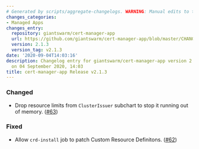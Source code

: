 ```yaml
---
# Generated by scripts/aggregate-changelogs. WARNING: Manual edits to this files will be overwritten.
changes_categories:
- Managed Apps
changes_entry:
  repository: giantswarm/cert-manager-app
  url: https://github.com/giantswarm/cert-manager-app/blob/master/CHANGELOG.md#213---2020-09-04
  version: 2.1.3
  version_tag: v2.1.3
date: '2020-09-04T14:03:16'
description: Changelog entry for giantswarm/cert-manager-app version 2.1.3, published
  on 04 September 2020, 14:03
title: cert-manager-app Release v2.1.3
---
```


### Changed
- Drop resource limits from `ClusterIssuer` subchart to stop it running out of memory. ([#63](https://github.com/giantswarm/cert-manager-app/pull/63))
### Fixed
- Allow `crd-install` job to patch Custom Resource Definitons. ([#62](https://github.com/giantswarm/cert-manager-app/pull/62))
